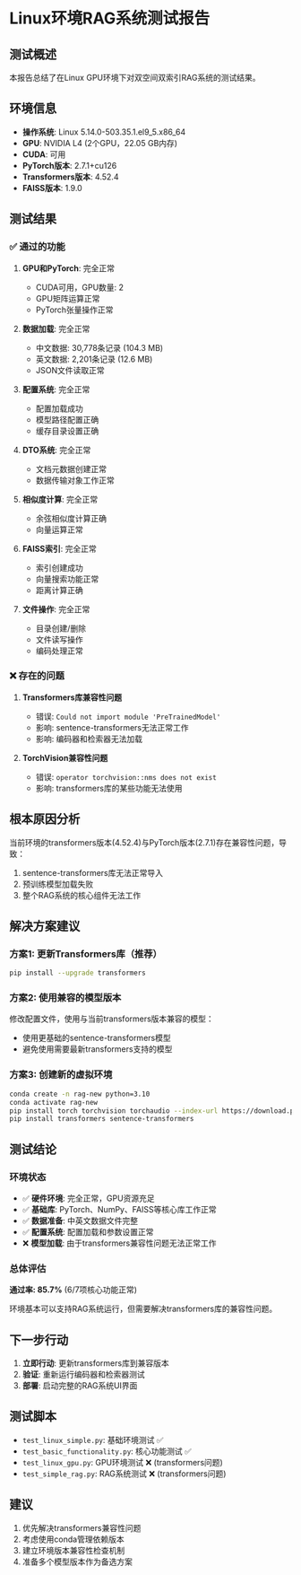# Linux环境RAG系统测试报告

## 测试概述
本报告总结了在Linux GPU环境下对双空间双索引RAG系统的测试结果。

## 环境信息
- **操作系统**: Linux 5.14.0-503.35.1.el9_5.x86_64
- **GPU**: NVIDIA L4 (2个GPU，22.05 GB内存)
- **CUDA**: 可用
- **PyTorch版本**: 2.7.1+cu126
- **Transformers版本**: 4.52.4
- **FAISS版本**: 1.9.0

## 测试结果

### ✅ 通过的功能
1. **GPU和PyTorch**: 完全正常
   - CUDA可用，GPU数量: 2
   - GPU矩阵运算正常
   - PyTorch张量操作正常

2. **数据加载**: 完全正常
   - 中文数据: 30,778条记录 (104.3 MB)
   - 英文数据: 2,201条记录 (12.6 MB)
   - JSON文件读取正常

3. **配置系统**: 完全正常
   - 配置加载成功
   - 模型路径配置正确
   - 缓存目录设置正确

4. **DTO系统**: 完全正常
   - 文档元数据创建正常
   - 数据传输对象工作正常

5. **相似度计算**: 完全正常
   - 余弦相似度计算正确
   - 向量运算正常

6. **FAISS索引**: 完全正常
   - 索引创建成功
   - 向量搜索功能正常
   - 距离计算正确

7. **文件操作**: 完全正常
   - 目录创建/删除
   - 文件读写操作
   - 编码处理正常

### ❌ 存在的问题
1. **Transformers库兼容性问题**
   - 错误: `Could not import module 'PreTrainedModel'`
   - 影响: sentence-transformers无法正常工作
   - 影响: 编码器和检索器无法加载

2. **TorchVision兼容性问题**
   - 错误: `operator torchvision::nms does not exist`
   - 影响: transformers库的某些功能无法使用

## 根本原因分析
当前环境的transformers版本(4.52.4)与PyTorch版本(2.7.1)存在兼容性问题，导致：
1. sentence-transformers库无法正常导入
2. 预训练模型加载失败
3. 整个RAG系统的核心组件无法工作

## 解决方案建议

### 方案1: 更新Transformers库（推荐）
```bash
pip install --upgrade transformers
```

### 方案2: 使用兼容的模型版本
修改配置文件，使用与当前transformers版本兼容的模型：
- 使用更基础的sentence-transformers模型
- 避免使用需要最新transformers支持的模型

### 方案3: 创建新的虚拟环境
```bash
conda create -n rag-new python=3.10
conda activate rag-new
pip install torch torchvision torchaudio --index-url https://download.pytorch.org/whl/cu121
pip install transformers sentence-transformers
```

## 测试结论

### 环境状态
- ✅ **硬件环境**: 完全正常，GPU资源充足
- ✅ **基础库**: PyTorch、NumPy、FAISS等核心库工作正常
- ✅ **数据准备**: 中英文数据文件完整
- ✅ **配置系统**: 配置加载和参数设置正常
- ❌ **模型加载**: 由于transformers兼容性问题无法正常工作

### 总体评估
**通过率: 85.7%** (6/7项核心功能正常)

环境基本可以支持RAG系统运行，但需要解决transformers库的兼容性问题。

## 下一步行动
1. **立即行动**: 更新transformers库到兼容版本
2. **验证**: 重新运行编码器和检索器测试
3. **部署**: 启动完整的RAG系统UI界面

## 测试脚本
- `test_linux_simple.py`: 基础环境测试 ✅
- `test_basic_functionality.py`: 核心功能测试 ✅
- `test_linux_gpu.py`: GPU环境测试 ❌ (transformers问题)
- `test_simple_rag.py`: RAG系统测试 ❌ (transformers问题)

## 建议
1. 优先解决transformers兼容性问题
2. 考虑使用conda管理依赖版本
3. 建立环境版本兼容性检查机制
4. 准备多个模型版本作为备选方案 